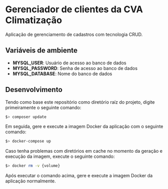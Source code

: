 # Gerenciador de clientes da CVA Climatização
Aplicação de gerenciamento de cadastros com tecnologia CRUD.

## Variáveis de ambiente
* __MYSQL_USER__: Usuário de acesso ao banco de dados
* __MYSQL_PASSWORD__: Senha de acesso ao banco de dados
* __MYSQL_DATABASE__: Nome do banco de dados

## Desenvolvimento

Tendo como base este repositório como diretório raíz do projeto, digite primeiramente o seguinte comando:

```sh
$> composer update
```

Em seguida, gere e execute a imagem Docker da aplicação com o seguinte comando:
```sh
$> docker-compose up
```
Caso tenha problemas com diretórios em cache no momento da geração e execução da imagem, execute o seguinte comando:
```sh
$> docker rm -v {volume}
```

Após executar o comando acima, gere e execute a imagem Docker da aplicação normalmente.